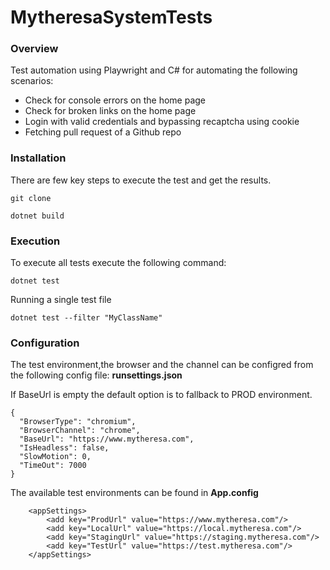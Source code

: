 # MytheresaSystemTests

### Overview
Test automation using Playwright and C# for automating the following scenarios:
- Check for console errors on the home page
- Check for broken links on the home page
- Login with valid credentials and bypassing recaptcha using cookie
- Fetching pull request of a Github repo

### Installation
There are few key steps to execute the test and get the results. 
```
git clone
```
```
dotnet build
```
### Execution
To execute all tests execute the following command:
```
dotnet test
```
Running a single test file

```
dotnet test --filter "MyClassName" 
```

### Configuration
The test environment,the browser and the channel can be configred from the following config file: <b>runsettings.json</b>

If BaseUrl is empty the default option is to fallback to PROD environment.

```
{
  "BrowserType": "chromium",
  "BrowserChannel": "chrome",
  "BaseUrl": "https://www.mytheresa.com",
  "IsHeadless": false,
  "SlowMotion": 0,
  "TimeOut": 7000
}
```

The available test environments can be found in <b>App.config</b>
```
	<appSettings>
		<add key="ProdUrl" value="https://www.mytheresa.com"/>
		<add key="LocalUrl" value="https://local.mytheresa.com"/>
		<add key="StagingUrl" value="https://staging.mytheresa.com"/>
		<add key="TestUrl" value="https://test.mytheresa.com"/>
	</appSettings>
```